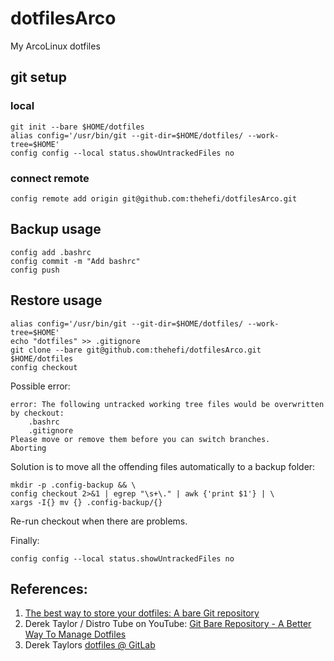 # dotfilesArco
My ArcoLinux dotfiles 

## git setup
### local
```
git init --bare $HOME/dotfiles
alias config='/usr/bin/git --git-dir=$HOME/dotfiles/ --work-tree=$HOME'
config config --local status.showUntrackedFiles no
```
### connect remote
```
config remote add origin git@github.com:thehefi/dotfilesArco.git
```
## Backup usage
```
config add .bashrc
config commit -m "Add bashrc"
config push
```
## Restore usage
```
alias config='/usr/bin/git --git-dir=$HOME/dotfiles/ --work-tree=$HOME'
echo "dotfiles" >> .gitignore
git clone --bare git@github.com:thehefi/dotfilesArco.git $HOME/dotfiles
config checkout
```
Possible error:
```
error: The following untracked working tree files would be overwritten by checkout:
    .bashrc
    .gitignore
Please move or remove them before you can switch branches.
Aborting
```
Solution is to move all the offending files automatically to a backup folder:
```
mkdir -p .config-backup && \
config checkout 2>&1 | egrep "\s+\." | awk {'print $1'} | \
xargs -I{} mv {} .config-backup/{}
```
Re-run checkout when there are problems.

Finally:
```
config config --local status.showUntrackedFiles no
```

## References:
1. [The best way to store your dotfiles: A bare Git repository](https://www.atlassian.com/git/tutorials/dotfiles)
2. Derek Taylor / Distro Tube on YouTube: [Git Bare Repository - A Better Way To Manage Dotfiles](https://youtu.be/tBoLDpTWVOM)
3. Derek Taylors [dotfiles @ GitLab](https://gitlab.com/dwt1/dotfiles)
